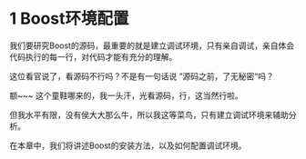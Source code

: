 
# 1 Boost环境配置

我们要研究Boost的源码，最重要的就是建立调试环境，只有亲自调试，亲自体会代码执行的每一行，对代码才能有充分的理解。

这位看官说了，看源码不行吗？不是有一句话说 ”源码之前，了无秘密“吗？

额~~~ 这个童鞋哪来的，我一头汗，光看源码，行，这当然行啦。

但我水平有限，没有侯大大那么牛，所以我这等菜鸟，只有建立调试环境来辅助分析。


在本章中，我们将讲述Boost的安装方法，以及如何配置调试环境。
